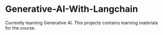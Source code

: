 # Generative-AI-With-Langchain
Currently learning Generative AI. This projects contains learning materials for the course.
